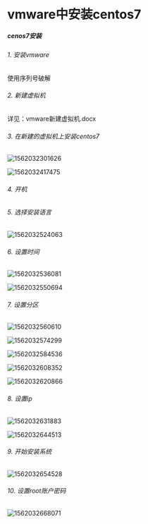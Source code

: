 # vmware中安装centos7

##### cenos7安装

###### 1.     安装vmware

使用序列号破解

###### 2.     新建虚拟机

详见：vmware新建虚拟机.docx

###### 3.     在新建的虚拟机上安装centos7

![1562032301626](https://github.com/karlsen2019/linux/blob/master/md/img/1562032301626.png)

![1562032417475](https://github.com/karlsen2019/linux/blob/master/md/img/1562032417475.png)

###### 4.     开机

###### 5.     选择安装语言

![1562032524063](https://github.com/karlsen2019/linux/blob/master/md/img/1562032524063.png)

###### 6.     设置时间

![1562032536081](https://github.com/karlsen2019/linux/blob/master/md/img/1562032536081.png)

![1562032550694](https://github.com/karlsen2019/linux/blob/master/md/img/1562032550694.png)

###### 7.     设置分区

![1562032560610](https://github.com/karlsen2019/linux/blob/master/md/img/1562032560610.png)

![1562032574299](https://github.com/karlsen2019/linux/blob/master/md/img/1562032574299.png)

![1562032584536](https://github.com/karlsen2019/linux/blob/master/md/img/1562032584536.png)

![1562032608352](https://github.com/karlsen2019/linux/blob/master/md/img/1562032608352.png)

![1562032620866](https://github.com/karlsen2019/linux/blob/master/md/img/1562032620866.png)

###### 8.     设置ip

![1562032631883](https://github.com/karlsen2019/linux/blob/master/md/img/1562032631883.png)

![1562032644513](https://github.com/karlsen2019/linux/blob/master/md/img/1562032644513.png)

###### 9.     开始安装系统

![1562032654528](https://github.com/karlsen2019/linux/blob/master/md/img/1562032654528.png)

###### 10.  设置root账户密码

![1562032668071](https://github.com/karlsen2019/linux/blob/master/md/img/1562032668071.png)